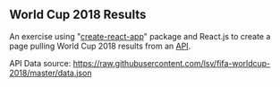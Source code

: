 ## **World Cup 2018 Results**

An exercise using "[create-react-app](https://github.com/facebook/create-react-app)" package and React.js to create a page pulling World Cup 2018 results from an [API](https://github.com/lsv/fifa-worldcup-2018).

API Data source: https://raw.githubusercontent.com/lsv/fifa-worldcup-2018/master/data.json